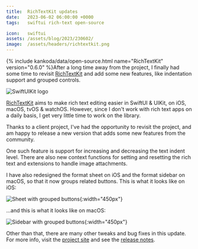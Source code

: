 ```yaml
---
title:  RichTextKit updates
date:   2023-06-02 06:00:00 +0000
tags:   swiftui rich-text open-source

icon:   swiftui
assets: /assets/blog/2023/230602/
image:  /assets/headers/richtextkit.png
---
```


{% include kankoda/data/open-source.html name="RichTextKit" version="0.6.0" %}After a long time away from the project, I finally had some time to revisit [RichTextKit]({{project.url}}) and add some new features, like indentation support and grouped controls.

![SwiftUIKit logo]({{page.image}})

[RichTextKit]({{project.url}}) aims to make rich text editing easier in SwiftUI & UIKit, on iOS, macOS, tvOS & watchOS. However, since I don't work with rich text apps on a daily basis, I get very little time to work on the library.

Thanks to a client project, I've had the opportunity to revisit the project, and am happy to release a new version that adds some new features from the community.

One such feature is support for increasing and decreasing the text indent level. There are also new context functions for setting and resetting the rich text and extensions to handle image attachments.

I have also redesigned the format sheet on iOS and the format sidebar on macOS, so that it now groups related buttons. This is what it looks like on iOS:

![Sheet with grouped buttons]({{page.assets}}format-sheet.jpg){:width="450px"}

...and this is what it looks like on macOS:

![Sidebar with grouped buttons]({{page.assets}}format-sidebar.jpg){:width="450px"}

Other than that, there are many other tweaks and bug fixes in this update. For more info, visit the [project site]({{project.url}}) and see the [release notes]({{project-version}}).